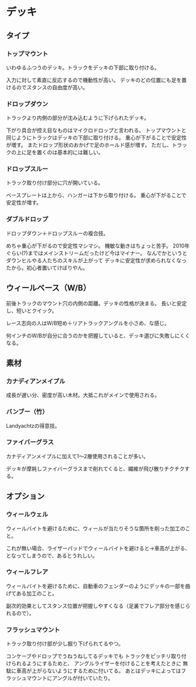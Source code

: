 # デッキ

## タイプ

### トップマウント

いわゆるふつうのデッキ。トラックをデッキの下部に取り付ける。

入力に対して素直に反応するので機動性が高い。
デッキのどの位置にも足を置けるのでスタンスの自由度が高い。

### ドロップダウン

トラックより内側の部分が沈み込むように下げられたデッキ。

下がり具合が控え目なものはマイクロドロップと言われる。
トップマウントと同じようにトラックはデッキの下部に取り付ける。
重心が下がることで安定性が増す。
またドロップ形状のおかげで足のホールド感が増す。
ただし、トラックの上に足を置くのは基本的には難しい。

### ドロップスルー

トラック取り付け部分に穴が開いている。

ベースプレートは上から、ハンガーは下から取り付ける。
重心が下がることで安定性が増す。

### ダブルドロップ

ドロップダウン＋ドロップスルーの複合技。

めちゃ重心が下がるので安定性マシマシ。
機敏な動きはちょっと苦手。
2010年ぐらい(?)まではメインストリームだったけど今はマイナー。
なんでかというとダウンヒルやる人たちのスキルが上がって
デッキに安定性が求められなくなったから。初心者置いてけぼりやん。

## ウィールベース（W/B）

前後トラックのマウント穴の内側の距離。デッキの性格が決まる。
長いと安定し、短いとクイック。

レース志向の人はW/B短め＋リアトラックアングルを小さめ、な感じ。

何インチのW/Bが自分に合うのかを把握していると、デッキ選びに失敗しにくくなる。

## 素材

### カナディアンメイプル

成長が遅い分、密度が高い木材。大抵これがメインで使用される。

### バンブー（竹）

Landyachtzの得意技。

### ファイバーグラス

カナディアンメイプルに加えて1～2層使用されることが多い。

デッキが摩耗しファイバーグラスまで削れてくると、繊維が飛び散りチクチクする。

## オプション

### ウィールウェル

ウィールバイトを避けるために、ウィールが当たりそうな箇所を削った加工のこと。

これが無い場合、ライザーパッドでウィールバイトを避けると→車高が上がる、
となってしまうので、あるとうれしい。

### ウィールフレア

ウィールバイトを避けるために、自動車のフェンダーのようにデッキの一部を曲げてある加工のこと。

副次的効果としてスタンス位置が把握しやすくなる（足裏でフレア部分を感じられるので）。

### フラッシュマウント

トラック取り付け部が少し掘り下げられてるやつ。

コンケーブやドロップでうねうねしてるデッキでも
トラックをピッチリ取り付けられるようにするためと、
アングルライザーを付けることを考えたときに
無駄に車高が上がらないようにするために付いてる。
あとはデッキによってはフラッシュマウントにアングルが付いていたり。
